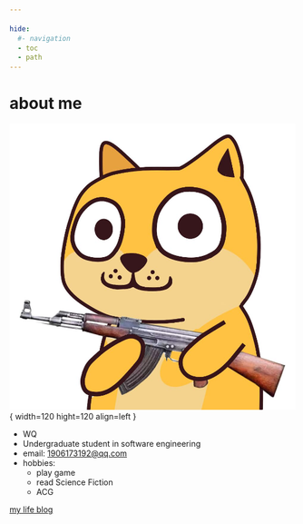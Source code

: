 ```yaml
---

hide:
  #- navigation
  - toc
  - path
---
```


# about me

![dog](image/gode.jpg){ width=120 hight=120 align=left }

- WQ
- Undergraduate student in software engineering
- email: 1906173192@qq.com
- hobbies:
    - play game
    - read Science Fiction
    - ACG

[my life blog](https://beautifulwq.github.io/hexoblog/)